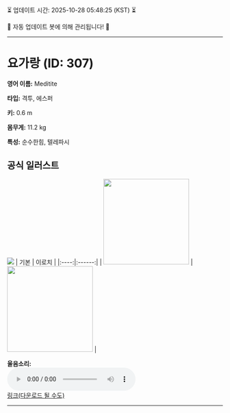 
⏳ 업데이트 시간: 2025-10-28 05:48:25 (KST) ⏳

🤖 자동 업데이트 봇에 의해 관리됩니다! 🤖

---

# 요가랑 (ID: 307)
**영어 이름:** Meditite

**타입:** 격투, 에스퍼

**키:** 0.6 m

**몸무게:** 11.2 kg

**특성:** 순수한힘, 텔레파시

## 공식 일러스트
![](https://raw.githubusercontent.com/PokeAPI/sprites/master/sprites/pokemon/other/official-artwork/307.png)
| 기본 | 이로치 |
|:----:|:------:|
| <img src="http://play.pokemonshowdown.com/sprites/ani/meditite.gif" width="200"> | <img src="http://play.pokemonshowdown.com/sprites/ani-shiny/meditite.gif" width="200"> |

**울음소리:**<br><audio controls src="https://raw.githubusercontent.com/PokeAPI/cries/main/cries/pokemon/latest/307.ogg"></audio><br> [링크(다운로드 될 수도)](https://raw.githubusercontent.com/PokeAPI/cries/main/cries/pokemon/latest/307.ogg)


---
